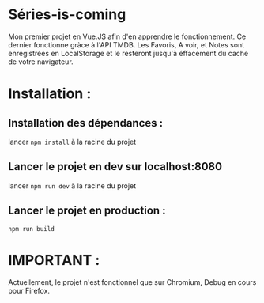 # Séries-is-coming

Mon premier projet en Vue.JS afin d'en apprendre le fonctionnement.
Ce dernier fonctionne gràce à l'API TMDB.
Les Favoris, A voir, et Notes sont enregistrées en LocalStorage et le resteront jusqu'à éffacement du cache de votre navigateur.


# Installation :

## Installation des dépendances :

lancer `npm install` à la racine du projet

## Lancer le projet en dev sur localhost:8080
lancer `npm run dev` à la racine du projet

## Lancer le projet en production :
`npm run build`


# IMPORTANT : 
Actuellement, le projet n'est fonctionnel que sur Chromium, Debug en cours pour Firefox.
